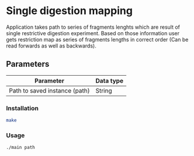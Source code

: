 # Single digestion mapping
Application takes path to series of fragments lenghts which are result of single restrictive digestion experiment. Based on those information user gets restriction map as series of fragments lengths in correct order (Can be read forwards as well as backwards). 

## Parameters

| Parameter                        | Data type |
|----------------------------------|-----------|
| Path to saved instance (path)    | String    | 

### Installation

```bash
make
```

### Usage

```bash
./main path
```
